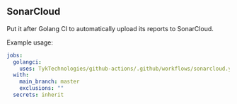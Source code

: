 ## SonarCloud

Put it after Golang CI to automatically upload its reports to SonarCloud.

Example usage:

```yaml
jobs:
  golangci:
    uses: TykTechnologies/github-actions/.github/workflows/sonarcloud.yaml@main
  with:
    main_branch: master
    exclusions: ""
  secrets: inherit  
```
